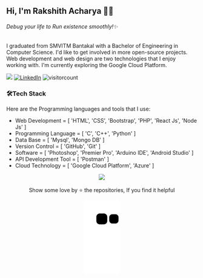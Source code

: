 ## Hi, I'm Rakshith Acharya 👨‍💻

###### _Debug your life to Run existence smoothly!✨_
    
I graduated from SMVITM Bantakal with a Bachelor of Engineering in Computer Science. I'd like to get involved in more open-source projects. Web development and web design are two technologies that I enjoy working with. I'm currently exploring the Google Cloud Platform. 

<a href=https://www.youtube.com/channel/UCoPPOzdy8Z6r68F27zXeJDw> <img src="https://img.shields.io/youtube/channel/views/UCoPPOzdy8Z6r68F27zXeJDw?style=social"></a> [![LinkedIn](https://img.shields.io/badge/LinkedIn-%230077B5.svg?logo=linkedin&logoColor=white)](https://linkedin.com/in/rakshixh) 
![visitorcount](https://komarev.com/ghpvc/?username=rakshixh&label=Visitors+Count&color=brightgreen)

### 🛠️Tech Stack

Here are the Programming languages and tools that I use:

- Web Development = [ 'HTML', 'CSS', 'Bootstrap', 'PHP', 'React Js', 'Node Js' ]
- Programming Language = [ 'C', 'C++', 'Python' ]
- Data Base = [ 'Mysql', 'Mongo DB' ]
- Version Control = [ 'GitHub', 'Git' ]
- Software = [ 'Photoshop', 'Premier Pro', 'Arduino IDE', 'Android Studio' ]
- API Development Tool = [ 'Postman' ] 
- Cloud Technology = [ 'Google Cloud Platform', 'Azure' ]

<div align="center">
<img src="https://octodex.github.com/images/daftpunktocat-guy.gif" height="" width="250" /> 
  
Show some love by ⭐ the repositories, If you find it helpful
  
![Snake animation](https://github.com/rakshixh/rakshixh/blob/output/github-contribution-grid-snake.svg)
</div>
